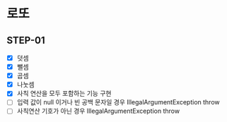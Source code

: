 # 로또

## STEP-01

* [X] 덧셈
* [X] 뺄셈
* [X] 곱셈
* [X] 나눗셈
* [X] 사칙 연산을 모두 포함하는 기능 구현
* [ ] 입력 값이 null 이거나 빈 공백 문자일 경우 IllegalArgumentException throw
* [ ] 사칙연산 기호가 아닌 경우 IllegalArgumentException throw

